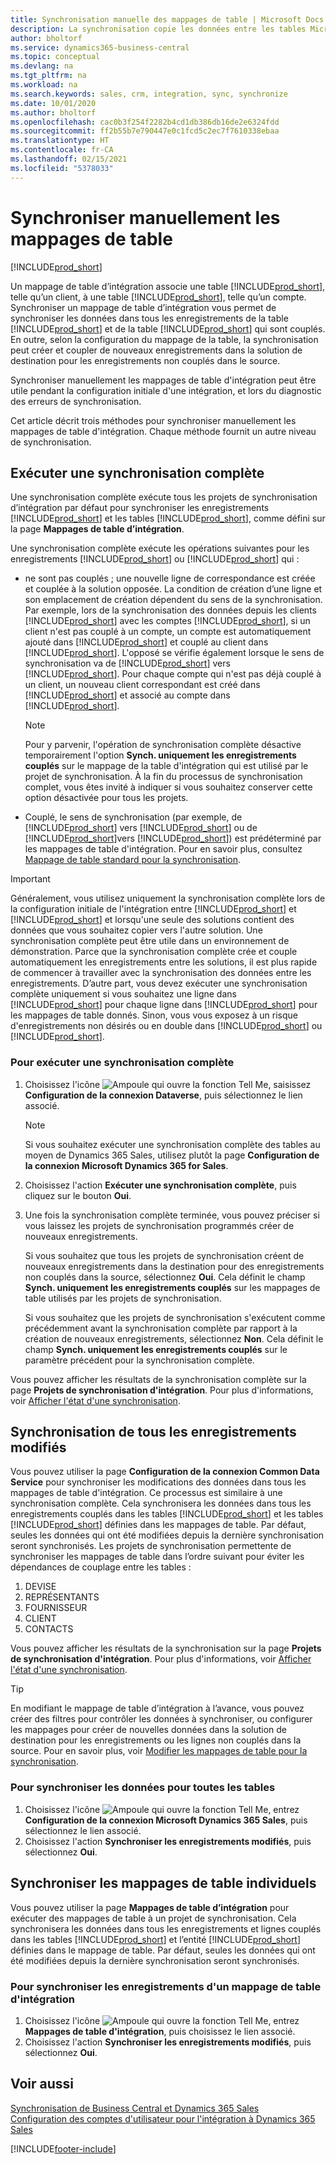 ```yaml
---
title: Synchronisation manuelle des mappages de table | Microsoft Docs
description: La synchronisation copie les données entre les tables Microsoft Dataverse et Business Central pour conserver les deux systèmes à jour.
author: bholtorf
ms.service: dynamics365-business-central
ms.topic: conceptual
ms.devlang: na
ms.tgt_pltfrm: na
ms.workload: na
ms.search.keywords: sales, crm, integration, sync, synchronize
ms.date: 10/01/2020
ms.author: bholtorf
ms.openlocfilehash: cac0b3f254f2282b4cd1db386db16de2e6324fdd
ms.sourcegitcommit: ff2b55b7e790447e0c1fcd5c2ec7f7610338ebaa
ms.translationtype: HT
ms.contentlocale: fr-CA
ms.lasthandoff: 02/15/2021
ms.locfileid: "5378033"
---
```

# <a name="manually-synchronize-table-mappings"></a>Synchroniser manuellement les mappages de table
[!INCLUDE[prod_short](includes/cc_data_platform_banner.md)]

Un mappage de table d’intégration associe une table [!INCLUDE[prod_short](includes/prod_short.md)], telle qu’un client, à une table [!INCLUDE[prod_short](includes/cds_long_md.md)], telle qu’un compte. Synchroniser un mappage de table d’intégration vous permet de synchroniser les données dans tous les enregistrements de la table [!INCLUDE[prod_short](includes/prod_short.md)] et de la table [!INCLUDE[prod_short](includes/cds_long_md.md)] qui sont couplés. En outre, selon la configuration du mappage de la table, la synchronisation peut créer et coupler de nouveaux enregistrements dans la solution de destination pour les enregistrements non couplés dans le source.  

Synchroniser manuellement les mappages de table d'intégration peut être utile pendant la configuration initiale d'une intégration, et lors du diagnostic des erreurs de synchronisation.  

Cet article décrit trois méthodes pour synchroniser manuellement les mappages de table d'intégration. Chaque méthode fournit un autre niveau de synchronisation.

## <a name="run-a-full-synchronization"></a>Exécuter une synchronisation complète
Une synchronisation complète exécute tous les projets de synchronisation d’intégration par défaut pour synchroniser les enregistrements [!INCLUDE[prod_short](includes/prod_short.md)] et les tables [!INCLUDE[prod_short](includes/cds_long_md.md)], comme défini sur la page **Mappages de table d’intégration**. 

Une synchronisation complète exécute les opérations suivantes pour les enregistrements [!INCLUDE[prod_short](includes/prod_short.md)] ou [!INCLUDE[prod_short](includes/cds_long_md.md)] qui :

* ne sont pas couplés ; une nouvelle ligne de correspondance est créée et couplée à la solution opposée.
La condition de création d’une ligne et son emplacement de création dépendent du sens de la synchronisation. Par exemple, lors de la synchronisation des données depuis les clients [!INCLUDE[prod_short](includes/prod_short.md)] avec les comptes [!INCLUDE[prod_short](includes/cds_long_md.md)], si un client n'est pas couplé à un compte, un compte est automatiquement ajouté dans [!INCLUDE[prod_short](includes/cds_long_md.md)] et couplé au client dans [!INCLUDE[prod_short](includes/prod_short.md)]. L'opposé se vérifie également lorsque le sens de synchronisation va de [!INCLUDE[prod_short](includes/cds_long_md.md)] vers [!INCLUDE[prod_short](includes/prod_short.md)]. Pour chaque compte qui n'est pas déjà couplé à un client, un nouveau client correspondant est créé dans [!INCLUDE[prod_short](includes/prod_short.md)] et associé au compte dans [!INCLUDE[prod_short](includes/cds_long_md.md)].  

     > [!NOTE]  
     >  Pour y parvenir, l'opération de synchronisation complète désactive temporairement l'option **Synch. uniquement les enregistrements couplés** sur le mappage de la table d'intégration qui est utilisé par le projet de synchronisation. À la fin du processus de synchronisation complet, vous êtes invité à indiquer si vous souhaitez conserver cette option désactivée pour tous les projets.  

* Couplé, le sens de synchronisation (par exemple, de [!INCLUDE[prod_short](includes/prod_short.md)] vers [!INCLUDE[prod_short](includes/cds_long_md.md)] ou de [!INCLUDE[prod_short](includes/cds_long_md.md)]vers [!INCLUDE[prod_short](includes/prod_short.md)]) est prédéterminé par les mappages de table d'intégration. Pour en savoir plus, consultez [Mappage de table standard pour la synchronisation](admin-synchronizing-business-central-and-sales.md#standard-table-mapping-for-synchronization).  

> [!IMPORTANT]  
>  Généralement, vous utilisez uniquement la synchronisation complète lors de la configuration initiale de l'intégration entre [!INCLUDE[prod_short](includes/prod_short.md)] et [!INCLUDE[prod_short](includes/cds_long_md.md)] et lorsqu'une seule des solutions contient des données que vous souhaitez copier vers l'autre solution. Une synchronisation complète peut être utile dans un environnement de démonstration. Parce que la synchronisation complète crée et couple automatiquement les enregistrements entre les solutions, il est plus rapide de commencer à travailler avec la synchronisation des données entre les enregistrements. D’autre part, vous devez exécuter une synchronisation complète uniquement si vous souhaitez une ligne dans [!INCLUDE[prod_short](includes/prod_short.md)] pour chaque ligne dans [!INCLUDE[prod_short](includes/cds_long_md.md)] pour les mappages de table donnés. Sinon, vous vous exposez à un risque d'enregistrements non désirés ou en double dans [!INCLUDE[prod_short](includes/prod_short.md)] ou [!INCLUDE[prod_short](includes/cds_long_md.md)].  

### <a name="to-run-a-full-synchronization"></a>Pour exécuter une synchronisation complète  
1.  Choisissez l'icône ![Ampoule qui ouvre la fonction Tell Me](media/ui-search/search_small.png "Dites-moi ce que vous voulez faire"), saisissez **Configuration de la connexion Dataverse**, puis sélectionnez le lien associé.

    > [!NOTE]
    > Si vous souhaitez exécuter une synchronisation complète des tables au moyen de Dynamics 365 Sales, utilisez plutôt la page **Configuration de la connexion Microsoft Dynamics 365 for Sales**.

2.  Choisissez l'action **Exécuter une synchronisation complète**, puis cliquez sur le bouton **Oui**.  
3.  Une fois la synchronisation complète terminée, vous pouvez préciser si vous laissez les projets de synchronisation programmés créer de nouveaux enregistrements.  

    Si vous souhaitez que tous les projets de synchronisation créent de nouveaux enregistrements dans la destination pour des enregistrements non couplés dans la source, sélectionnez **Oui**. Cela définit le champ **Synch. uniquement les enregistrements couplés** sur les mappages de table utilisés par les projets de synchronisation.  

    Si vous souhaitez que les projets de synchronisation s'exécutent comme précédemment avant la synchronisation complète par rapport à la création de nouveaux enregistrements, sélectionnez **Non**. Cela définit le champ **Synch. uniquement les enregistrements couplés** sur le paramètre précédent pour la synchronisation complète.  

Vous pouvez afficher les résultats de la synchronisation complète sur la page **Projets de synchronisation d'intégration**. Pour plus d'informations, voir [Afficher l'état d'une synchronisation](admin-how-to-view-synchronization-status.md).  

## <a name="synchronizing-all-modified-records"></a>Synchronisation de tous les enregistrements modifiés
Vous pouvez utiliser la page **Configuration de la connexion Common Data Service** pour synchroniser les modifications des données dans tous les mappages de table d'intégration. Ce processus est similaire à une synchronisation complète. Cela synchronisera les données dans tous les enregistrements couplés dans les tables [!INCLUDE[prod_short](includes/prod_short.md)] et les tables [!INCLUDE[prod_short](includes/cds_long_md.md)] définies dans les mappages de table. Par défaut, seules les données qui ont été modifiées depuis la dernière synchronisation seront synchronisés. Les projets de synchronisation permettente de synchroniser les mappages de table dans l’ordre suivant pour éviter les dépendances de couplage entre les tables :  

1.  DEVISE  
2.  REPRÉSENTANTS  
3.  FOURNISSEUR  
4.  CLIENT  
5.  CONTACTS  

Vous pouvez afficher les résultats de la synchronisation sur la page **Projets de synchronisation d'intégration**. Pour plus d'informations, voir [Afficher l'état d'une synchronisation](admin-how-to-view-synchronization-status.md).  

> [!TIP]  
>  En modifiant le mappage de table d’intégration à l’avance, vous pouvez créer des filtres pour contrôler les données à synchroniser, ou configurer les mappages pour créer de nouvelles données dans la solution de destination pour les enregistrements ou les lignes non couplés dans la source. Pour en savoir plus, voir [Modifier les mappages de table pour la synchronisation](admin-how-to-modify-table-mappings-for-synchronization.md).

### <a name="to-synchronize-data-for-all-tables"></a>Pour synchroniser les données pour toutes les tables  
1.  Choisissez l'icône ![Ampoule qui ouvre la fonction Tell Me](media/ui-search/search_small.png "Dites-moi ce que vous voulez faire"), entrez **Configuration de la connexion Microsoft Dynamics 365 Sales**, puis sélectionnez le lien associé.
2.  Choisissez l'action **Synchroniser les enregistrements modifiés**, puis sélectionnez **Oui**.  

## <a name="synchronize-individual-table-mappings"></a>Synchroniser les mappages de table individuels
Vous pouvez utiliser la page **Mappages de table d’intégration** pour exécuter des mappages de table à un projet de synchronisation. Cela synchronisera les données dans tous les enregistrements et lignes couplés dans les tables [!INCLUDE[prod_short](includes/prod_short.md)] et l’entité [!INCLUDE[prod_short](includes/cds_long_md.md)] définies dans le mappage de table. Par défaut, seules les données qui ont été modifiées depuis la dernière synchronisation seront synchronisés.  

### <a name="to-synchronize-records-of-an-integration-table-mapping"></a>Pour synchroniser les enregistrements d'un mappage de table d'intégration  
1.  Choisissez l'icône ![Ampoule qui ouvre la fonction Tell Me](media/ui-search/search_small.png "Dites-moi ce que vous voulez faire"), entrez **Mappages de table d'intégration**, puis choisissez le lien associé.
2.  Choisissez l'action **Synchroniser les enregistrements modifiés**, puis sélectionnez **Oui**.  

## <a name="see-also"></a>Voir aussi  
[Synchronisation de Business Central et Dynamics 365 Sales](admin-synchronizing-business-central-and-sales.md)   
[Configuration des comptes d'utilisateur pour l'intégration à Dynamics 365 Sales](admin-setting-up-integration-with-dynamics-sales.md)   


[!INCLUDE[footer-include](includes/footer-banner.md)]